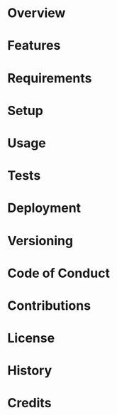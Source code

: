 # Overview

# Features

# Requirements

# Setup

# Usage

# Tests

# Deployment

# Versioning

# Code of Conduct

# Contributions

# License

# History

# Credits
